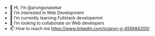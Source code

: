 - 👋 Hi, I’m @arungunasekar
- 👀 I’m interested in Web Development
- 🌱 I’m currently learning Fullstack developemnt
- 💞️ I’m looking to collaborate on Web developers
- 📫 How to reach me https://www.linkedin.com/in/arun-g-455684200/

<!---
arungunasekar/arungunasekar is a ✨ special ✨ repository because its `README.md` (this file) appears on your GitHub profile.
You can click the Preview link to take a look at your changes.
--->

